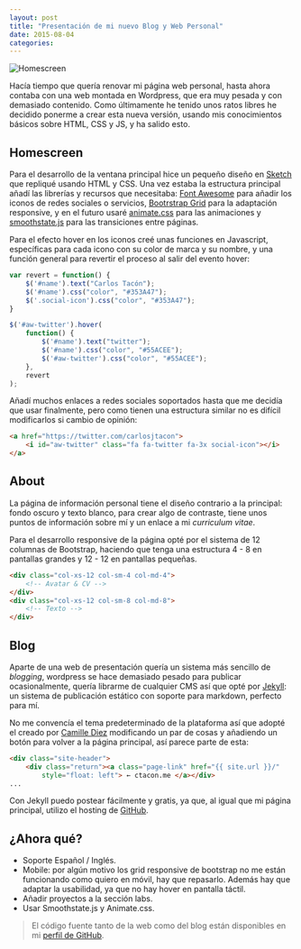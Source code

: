 ```yaml
---
layout: post
title: "Presentación de mi nuevo Blog y Web Personal"
date: 2015-08-04
categories:
---
```


![Homescreen](/onclick/post_images/2015-08-04-welcome/homescreen.png)

Hacía tiempo que quería renovar mi página web personal, hasta ahora contaba con una web montada en Wordpress, que era muy pesada y con demasiado contenido. Como últimamente he tenido unos ratos libres he decidido ponerme a crear esta nueva versión, usando mis conocimientos básicos sobre HTML, CSS y JS, y ha salido esto.

## Homescreen

Para el desarrollo de la ventana principal hice un pequeño diseño en [Sketch](http://bohemiancoding.com/sketch/) que repliqué usando HTML y CSS. Una vez estaba la estructura principal añadí las librerías y recursos que necesitaba: [Font Awesome](http://fortawesome.github.io/Font-Awesome/) para añadir los iconos de redes sociales o servicios, [Bootrstrap Grid](https://github.com/zirafa/bootstrap-grid-only) para la adaptación responsive, y en el futuro usaré [animate.css](https://github.com/daneden/animate.css) para las animaciones y [smoothstate.js](https://github.com/miguel-perez/smoothState.js) para las transiciones entre páginas. 

Para el efecto hover en los iconos creé unas funciones en Javascript, específicas para cada icono con su color de marca y su nombre, y una función general para revertir el proceso al salir del evento hover:

```javascript
var revert = function() {
	$('#name').text("Carlos Tacón");
    $('#name').css("color", "#353A47");
    $('.social-icon').css("color", "#353A47");
}

$('#aw-twitter').hover(
    function() {
        $('#name').text("twitter");
        $('#name').css("color", "#55ACEE");
        $('#aw-twitter').css("color", "#55ACEE");
    },
    revert
);
```

Añadí muchos enlaces a redes sociales soportados hasta que me decidía que usar finalmente, pero como tienen una estructura similar no es difícil modificarlos si cambio de opinión:

```html
<a href="https://twitter.com/carlosjtacon">
	<i id="aw-twitter" class="fa fa-twitter fa-3x social-icon"></i>
</a>
```

## About

La página de información personal tiene el diseño contrario a la principal: fondo oscuro y texto blanco, para crear algo de contraste, tiene unos puntos de información sobre mí y un enlace a mi *curriculum vitae*.

Para el desarrollo responsive de la página opté por el sistema de 12 columnas de Bootstrap, haciendo que tenga una estructura 4 - 8 en pantallas grandes y 12 - 12 en pantallas pequeñas.

```html
<div class="col-xs-12 col-sm-4 col-md-4">
	<!-- Avatar & CV -->
</div>
<div class="col-xs-12 col-sm-8 col-md-8">
	<!-- Texto -->
</div>
```

## Blog

Aparte de una web de presentación quería un sistema más sencillo de *blogging*, wordpress se hace demasiado pesado para publicar ocasionalmente, quería librarme de cualquier CMS así que opté por [Jekyll](http://jekyllrb.com/): un sistema de publicación estático con soporte para markdown, perfecto para mí.

No me convencía el tema predeterminado de la plataforma así que adopté el creado por [Camille Diez](http://diezcami.me/) modificando un par de cosas y añadiendo un botón para volver a la página principal, así parece parte de esta:

```html
<div class="site-header">
    <div class="return"><a class="page-link" href="{{ site.url }}/" 
    	style="float: left"> ← ctacon.me </a></div>
...
```

Con Jekyll puedo postear fácilmente y gratis, ya que, al igual que mi página principal, utilizo el hosting de [GitHub](https://pages.github.com/).

## ¿Ahora qué?

- Soporte Español / Inglés.
- Mobile: por algún motivo los grid responsive de bootstrap no me están funcionando como quiero en móvil, hay que repasarlo. Además hay que adaptar la usabilidad, ya que no hay hover en pantalla táctil.
- Añadir proyectos a la sección labs.
- Usar Smoothstate.js y Animate.css.

> El código fuente tanto de la web como del blog están disponibles en mi [perfil de GitHub](http://github.com/carlosjtacon).